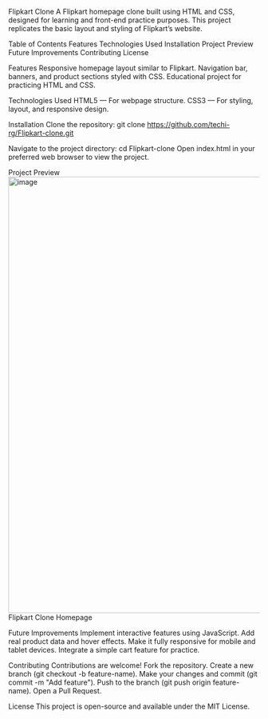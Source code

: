Flipkart Clone
A Flipkart homepage clone built using HTML and CSS, designed for learning and front-end practice purposes. This project replicates the basic layout and styling of Flipkart’s website.

Table of Contents
Features
Technologies Used
Installation
Project Preview
Future Improvements
Contributing
License

Features
Responsive homepage layout similar to Flipkart.
Navigation bar, banners, and product sections styled with CSS.
Educational project for practicing HTML and CSS.

Technologies Used
HTML5 — For webpage structure.
CSS3 — For styling, layout, and responsive design.

Installation
Clone the repository:
git clone https://github.com/techi-rg/Flipkart-clone.git


Navigate to the project directory:
cd Flipkart-clone
Open index.html in your preferred web browser to view the project.

Project Preview
<img width="1900" height="873" alt="image" src="https://github.com/user-attachments/assets/befbc157-26ec-47f3-a793-356fdb688ff3" />
Flipkart Clone Homepage

Future Improvements
Implement interactive features using JavaScript.
Add real product data and hover effects.
Make it fully responsive for mobile and tablet devices.
Integrate a simple cart feature for practice.

Contributing
Contributions are welcome!
Fork the repository.
Create a new branch (git checkout -b feature-name).
Make your changes and commit (git commit -m "Add feature").
Push to the branch (git push origin feature-name).
Open a Pull Request.

License
This project is open-source and available under the MIT License.
